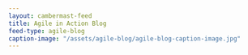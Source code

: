 ```yaml
---
layout: cambermast-feed
title: Agile in Action Blog
feed-type: agile-blog
caption-image: "/assets/agile-blog/agile-blog-caption-image.jpg"
---
```

<!-- caption image is the default icon to display next to a post and must be a square. -->